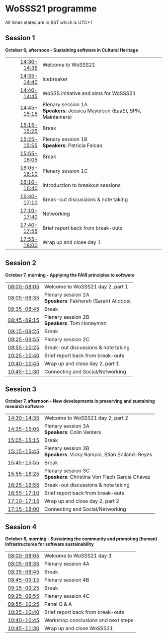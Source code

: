 # WoSSS21 programme
All times stated are in BST which is UTC+1
## Session 1
**October 6, afternoon - Sustaining software in Cultural Heritage**

|   |   |
|--:|---|
| [14:30-14:35](https://arewemeetingyet.com/London/2021-10-06/14:30)| Welcome to WoSSS21 |
| [14:35-14:40](https://arewemeetingyet.com/London/2021-10-06/14:35)| Icebreaker |
| [14:40-14:45](https://arewemeetingyet.com/London/2021-10-06/14:40)| WoSSS initiative and aims for WoSSS21  |
| [14:45-15:15](https://arewemeetingyet.com/London/2021-10-06/14:45)| Plenary session 1A <br> **Speakers**: Jessica Meyerson (EaaSI, SPN, Maintainers) |
| [15:15-15:25](https://arewemeetingyet.com/London/2021-10-06/15:15)| Break |
| [15:25-15:55](https://arewemeetingyet.com/London/2021-10-06/15:25)| Plenary session 1B <br> **Speakers**: Patricia Falcao |
| [15:55-16:05](https://arewemeetingyet.com/London/2021-10-06/15:55)| Break  |
| [16:05-16:10](https://arewemeetingyet.com/London/2021-10-06/16:05)| Plenary session 1C |
| [16:10-16:40](https://arewemeetingyet.com/London/2021-10-06/16:10)| Introduction to breakout sessions  |
| [16:40-17:10](https://arewemeetingyet.com/London/2021-10-06/16:40)| Break-out discussions & note taking |
| [17:10-17:40](https://arewemeetingyet.com/London/2021-10-06/17:10)| Networking |
| [17:40-17:55](https://arewemeetingyet.com/London/2021-10-06/17:40)| Brief report back from break-outs |
| [17:55-18:00](https://arewemeetingyet.com/London/2021-10-06/17:55)| Wrap up and close day 1 |

## Session 2
**October 7, morning - Applying the FAIR principles to software**

|   |   |
|--:|---|
| [08:00-08:05](https://arewemeetingyet.com/London/2021-10-07/08:00)| Welcome to WoSSS21 day 2, part 1 |
| [08:05-08:35](https://arewemeetingyet.com/London/2021-10-07/08:05)| Plenary session 2A <br> **Speakers**: Fakhereh (Sarah) Alidoost |
| [08:35-08:45](https://arewemeetingyet.com/London/2021-10-07/08:35)| Break |
| [08:45-09:15](https://arewemeetingyet.com/London/2021-10-07/08:45)| Plenary session 2B <br> **Speakers**: Tom Honeyman |
| [09:15-09:25](https://arewemeetingyet.com/London/2021-10-07/09:15)| Break  |
| [09:25-09:55](https://arewemeetingyet.com/London/2021-10-07/09:25)| Plenary session 2C |
| [09:55-10:25](https://arewemeetingyet.com/London/2021-10-07/09:55)| Break-out discussions & note taking |
| [10:25-10:40](https://arewemeetingyet.com/London/2021-10-07/10:25)| Brief report back from break-outs |
| [10:40-10:45](https://arewemeetingyet.com/London/2021-10-07/10:40)| Wrap up and close day 2, part 1 |
| [10:45-11:30](https://arewemeetingyet.com/London/2021-10-07/10:45)| Connecting and Social/Networking |

## Session 3
**October 7, afternoon - New developments in preserving and sustaining research software**

|   |   |
|--:|---|
| [14:30-14:35](https://arewemeetingyet.com/London/2021-10-07/14:30)| Welcome to WoSSS21 day 2, part 2 |
| [14:35-15:05](https://arewemeetingyet.com/London/2021-10-07/14:35)| Plenary session 3A <br> **Speakers**: Colin Venters |
| [15:05-15:15](https://arewemeetingyet.com/London/2021-10-07/15:05)| Break |
| [15:15-15:45](https://arewemeetingyet.com/London/2021-10-07/15:15)| Plenary session 3B <br> **Speakers**: Vicky Rampin, Stian Soiland-Reyes |
| [15:45-15:55](https://arewemeetingyet.com/London/2021-10-07/15:45)| Break  |
| [15:55-16:25](https://arewemeetingyet.com/London/2021-10-07/15:55)| Plenary session 3C <br> **Speakers**: Christina Von Flach Garcia Chavez |
| [16:25-16:55](https://arewemeetingyet.com/London/2021-10-07/16:25)| Break-out discussions & note taking |
| [16:55-17:10](https://arewemeetingyet.com/London/2021-10-07/16:55)| Brief report back from break-outs |
| [17:10-17:15](https://arewemeetingyet.com/London/2021-10-07/17:10)| Wrap up and close day 2, part 2 |
| [17:15-18:00](https://arewemeetingyet.com/London/2021-10-07/17:15)| Connecting and Social/Networking |

## Session 4
**October 8, morning - Sustaining the community and promoting (human) infrastructures for software sustainability**

|   |   |
|--:|---|
| [08:00-08:05](https://arewemeetingyet.com/London/2021-10-08/08:00)| Welcome to WoSSS21 day 3 |
| [08:05-08:35](https://arewemeetingyet.com/London/2021-10-08/08:05)| Plenary session 4A |
| [08:35-08:45](https://arewemeetingyet.com/London/2021-10-08/08:35)| Break |
| [08:45-09:15](https://arewemeetingyet.com/London/2021-10-08/08:45)| Plenary session 4B |
| [09:15-09:25](https://arewemeetingyet.com/London/2021-10-08/09:15)| Break  |
| [09:25-09:55](https://arewemeetingyet.com/London/2021-10-08/09:25)| Plenary session 4C |
| [09:55-10:25](https://arewemeetingyet.com/London/2021-10-08/09:55)| Panel Q & A |
| [10:25-10:40](https://arewemeetingyet.com/London/2021-10-08/10:25)| Brief report back from break-outs |
| [10:40-10:45](https://arewemeetingyet.com/London/2021-10-08/10:40)| Workshop conclusions and next steps |
| [10:45-11:30](https://arewemeetingyet.com/London/2021-10-08/10:45)| Wrap up and close WoSSS21 |
